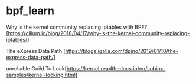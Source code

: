 # bpf_learn
Why is the kernel community replacing iptables with BPF? [https://cilium.io/blog/2018/04/17/why-is-the-kernel-community-replacing-iptables/]

The eXpress Data Path [https://blogs.igalia.com/dpino/2019/01/10/the-express-data-path/]

unreliable Guild To Lock[https://kernel.readthedocs.io/en/sphinx-samples/kernel-locking.html]
